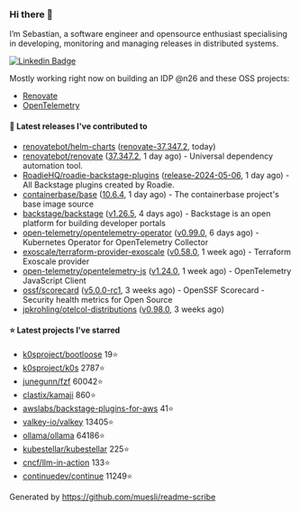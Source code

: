 ### Hi there 👋

I’m Sebastian, a software engineer and opensource enthusiast specialising in developing, monitoring and managing releases in distributed systems.    

[![Linkedin Badge](https://img.shields.io/badge/-LinkedIn-blue?style=flat&logo=Linkedin&logoColor=white&link=https://www.linkedin.com/in/sebastian-poxhofer/)](https://www.linkedin.com/in/sebastian-poxhofer/)

Mostly working right now on building an IDP @n26 and these OSS projects:
- [Renovate](https://github.com/renovatebot/renovate)
- [OpenTelemetry](https://github.com/open-telemetry)



#### 🚀 Latest releases I've contributed to

- [renovatebot/helm-charts](https://github.com/renovatebot/helm-charts) ([renovate-37.347.2](https://github.com/renovatebot/helm-charts/releases/tag/renovate-37.347.2), today)
- [renovatebot/renovate](https://github.com/renovatebot/renovate) ([37.347.2](https://github.com/renovatebot/renovate/releases/tag/37.347.2), 1 day ago) - Universal dependency automation tool.
- [RoadieHQ/roadie-backstage-plugins](https://github.com/RoadieHQ/roadie-backstage-plugins) ([release-2024-05-06](https://github.com/RoadieHQ/roadie-backstage-plugins/releases/tag/release-2024-05-06), 1 day ago) - All Backstage plugins created by Roadie.
- [containerbase/base](https://github.com/containerbase/base) ([10.6.4](https://github.com/containerbase/base/releases/tag/10.6.4), 1 day ago) - The containerbase project&#39;s base image source
- [backstage/backstage](https://github.com/backstage/backstage) ([v1.26.5](https://github.com/backstage/backstage/releases/tag/v1.26.5), 4 days ago) - Backstage is an open platform for building developer portals
- [open-telemetry/opentelemetry-operator](https://github.com/open-telemetry/opentelemetry-operator) ([v0.99.0](https://github.com/open-telemetry/opentelemetry-operator/releases/tag/v0.99.0), 6 days ago) - Kubernetes Operator for OpenTelemetry Collector
- [exoscale/terraform-provider-exoscale](https://github.com/exoscale/terraform-provider-exoscale) ([v0.58.0](https://github.com/exoscale/terraform-provider-exoscale/releases/tag/v0.58.0), 1 week ago) - Terraform Exoscale provider
- [open-telemetry/opentelemetry-js](https://github.com/open-telemetry/opentelemetry-js) ([v1.24.0](https://github.com/open-telemetry/opentelemetry-js/releases/tag/v1.24.0), 1 week ago) - OpenTelemetry JavaScript Client
- [ossf/scorecard](https://github.com/ossf/scorecard) ([v5.0.0-rc1](https://github.com/ossf/scorecard/releases/tag/v5.0.0-rc1), 3 weeks ago) - OpenSSF Scorecard - Security health metrics for Open Source
- [jpkrohling/otelcol-distributions](https://github.com/jpkrohling/otelcol-distributions) ([v0.98.0](https://github.com/jpkrohling/otelcol-distributions/releases/tag/v0.98.0), 3 weeks ago)

#### ⭐ Latest projects I've starred

- [k0sproject/bootloose](https://github.com/k0sproject/bootloose) 19⭐
- [k0sproject/k0s](https://github.com/k0sproject/k0s) 2787⭐
- [junegunn/fzf](https://github.com/junegunn/fzf) 60042⭐
- [clastix/kamaji](https://github.com/clastix/kamaji) 860⭐
- [awslabs/backstage-plugins-for-aws](https://github.com/awslabs/backstage-plugins-for-aws) 41⭐
- [valkey-io/valkey](https://github.com/valkey-io/valkey) 13405⭐
- [ollama/ollama](https://github.com/ollama/ollama) 64186⭐
- [kubestellar/kubestellar](https://github.com/kubestellar/kubestellar) 225⭐
- [cncf/llm-in-action](https://github.com/cncf/llm-in-action) 133⭐
- [continuedev/continue](https://github.com/continuedev/continue) 11249⭐



Generated by https://github.com/muesli/readme-scribe
